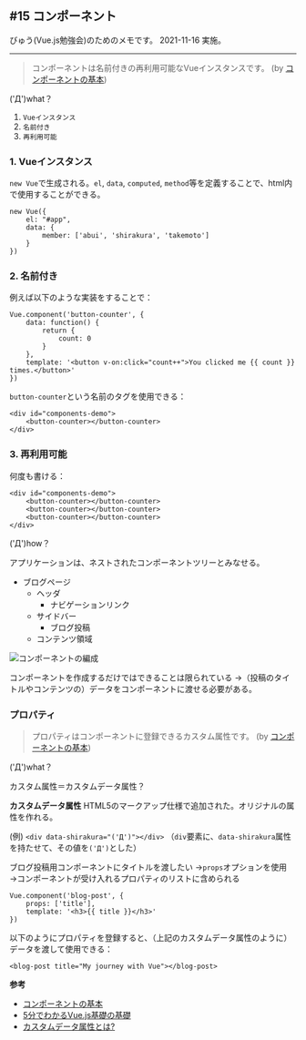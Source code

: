 ## #15 コンポーネント

びゅう(Vue.js勉強会)のためのメモです。
2021-11-16 実施。

---

> コンポーネントは名前付きの再利用可能なVueインスタンスです。
(by [コンポーネントの基本](https://jp.vuejs.org/v2/guide/components.html))

('Д')what？

1. `Vueインスタンス`
1. `名前付き`
1. `再利用可能`

### 1. Vueインスタンス

`new Vue`で生成される。`el`, `data`, `computed`, `method`等を定義することで、html内で使用することができる。

```
new Vue({
    el: "#app",
    data: {
        member: ['abui', 'shirakura', 'takemoto']
    }
})
```

### 2. 名前付き

例えば以下のような実装をすることで：

```
Vue.component('button-counter', {
    data: function() {
        return {
            count: 0
        }
    },
    template: '<button v-on:click="count++">You clicked me {{ count }} times.</button>'
})
```

`button-counter`という名前のタグを使用できる：
```
<div id="components-demo">
    <button-counter></button-counter>
</div>
```

### 3. 再利用可能

何度も書ける：
```
<div id="components-demo">
    <button-counter></button-counter>
    <button-counter></button-counter>
    <button-counter></button-counter>
</div>
```

('Д')how？

アプリケーションは、ネストされたコンポーネントツリーとみなせる。
- ブログページ
    - ヘッダ
        - ナビゲーションリンク
    - サイドバー
        - ブログ投稿
    - コンテンツ領域

![コンポーネントの編成](../img/コンポーネントの編成.png)

コンポーネントを作成するだけではできることは限られている
→（投稿のタイトルやコンテンツの）データをコンポーネントに渡せる必要がある。

### プロパティ

> プロパティはコンポーネントに登録できるカスタム属性です。
(by [コンポーネントの基本](https://jp.vuejs.org/v2/guide/components.html))

('Д')what？

カスタム属性＝カスタムデータ属性？

**カスタムデータ属性**
HTML5のマークアップ仕様で追加された。オリジナルの属性を作れる。

(例)
`<div data-shirakura="('Д')"></div>`
（`div`要素に、`data-shirakura`属性を持たせて、その値を`('Д')`とした）

ブログ投稿用コンポーネントにタイトルを渡したい
→`props`オプションを使用
→コンポーネントが受け入れるプロパティのリストに含められる

```
Vue.component('blog-post', {
    props: ['title'],
    template: '<h3>{{ title }}</h3>'
})
```

以下のようにプロパティを登録すると、（上記のカスタムデータ属性のように）データを渡して使用できる：
```
<blog-post title="My journey with Vue"></blog-post>
```


**参考**
- [コンポーネントの基本](https://jp.vuejs.org/v2/guide/components.html)
- [5分でわかるVue.js基礎の基礎](https://qiita.com/kiyokiyo_kzsby/items/ce9fe8b72953584fecee)
- [カスタムデータ属性とは?](https://qiita.com/k152744/items/c96fcf0141798bf48dd7)




